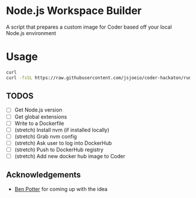 # Node.js Workspace Builder

A script that prepares a custom image for Coder based off your local Node.js environment

# Usage

```sh
curl
curl -fsSL https://raw.githubusercontent.com/jsjoeio/coder-hackaton/run.sh | sh
```

## TODOS

- [ ] Get Node.js version
- [ ] Get global extensions
- [ ] Write to a Dockerfile
- [ ] (stretch) Install nvm (if installed locally)
- [ ] (stretch) Grab nvm config
- [ ] (stretch) Ask user to log into DockerHub
- [ ] (stretch) Push to DockerHub registry
- [ ] (stretch) Add new docker hub image to Coder

## Acknowledgements

- [Ben Potter]() for coming up with the idea
